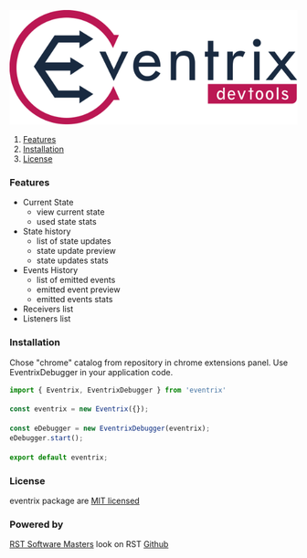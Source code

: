 ![Eventrix](assets/logo_devtools.svg)

1. [Features](#features)
1. [Installation](#installation)
1. [License](#license)

### Features

- Current State
    - view current state
    - used state stats
- State history
    - list of state updates
    - state update preview
    - state updates stats
- Events History
    - list of emitted events
    - emitted event preview
    - emitted events stats
- Receivers list
- Listeners list

### Installation

Chose "chrome" catalog from repository in chrome extensions panel. Use EventrixDebugger in your application code.

```js
import { Eventrix, EventrixDebugger } from 'eventrix'

const eventrix = new Eventrix({});

const eDebugger = new EventrixDebugger(eventrix);
eDebugger.start();

export default eventrix;
```

### License

eventrix package are [MIT licensed](https://github.com/mprzodala/eventrix-devtools/blob/master/LICENSE)

### Powered by

[RST Software Masters](https://rst.software) look on RST [Github](https://github.com/rstgroup)
